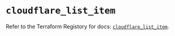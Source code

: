 # `cloudflare_list_item`

Refer to the Terraform Registory for docs: [`cloudflare_list_item`](https://registry.terraform.io/providers/cloudflare/cloudflare/4.12.0/docs/resources/list_item).
